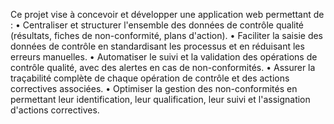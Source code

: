 Ce projet vise à concevoir et développer une application web permettant de :
•	Centraliser et structurer l'ensemble des données de contrôle qualité (résultats, fiches de non-conformité, plans d'action).
•	Faciliter la saisie des données de contrôle en standardisant les processus et en réduisant les erreurs manuelles.
•	Automatiser le suivi et la validation des opérations de contrôle qualité, avec des alertes en cas de non-conformités.
•	Assurer la traçabilité complète de chaque opération de contrôle et des actions correctives associées.
•	Optimiser la gestion des non-conformités en permettant leur identification, leur qualification, leur suivi et l'assignation d'actions correctives.
